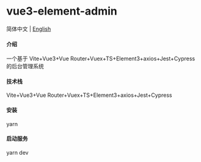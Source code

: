 # vue3-element-admin

简体中文 | [English](./README.en.md)

#### 介绍

一个基于 Vite+Vue3+Vue Router+Vuex+TS+Element3+axios+Jest+Cypress 的后台管理系统

#### 技术栈

Vite+Vue3+Vue Router+Vuex+TS+Element3+axios+Jest+Cypress

#### 安装

yarn

#### 启动服务

yarn dev
